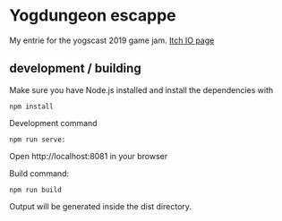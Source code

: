 # Yogdungeon escappe

My entrie for the yogscast 2019 game jam.
[Itch IO page](https://kam1ni.itch.io/yogdungeon-escape)

## development / building

Make sure you have Node.js installed and install the dependencies with 
```
npm install
```

Development command
```
npm run serve:
```
Open http://localhost:8081 in your browser

Build command:
```
npm run build
```
Output will be generated inside the dist directory.